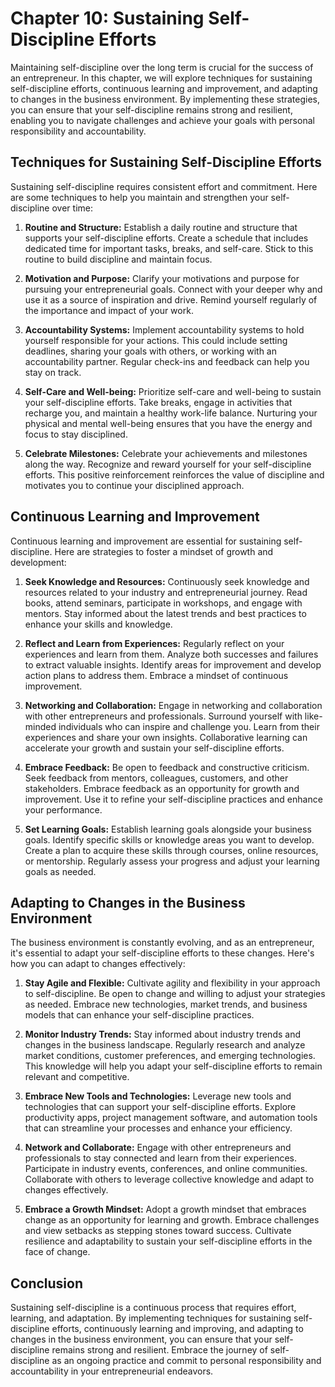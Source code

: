 # Chapter 10: Sustaining Self-Discipline Efforts

Maintaining self-discipline over the long term is crucial for the success of an entrepreneur. In this chapter, we will explore techniques for sustaining self-discipline efforts, continuous learning and improvement, and adapting to changes in the business environment. By implementing these strategies, you can ensure that your self-discipline remains strong and resilient, enabling you to navigate challenges and achieve your goals with personal responsibility and accountability.

## Techniques for Sustaining Self-Discipline Efforts

Sustaining self-discipline requires consistent effort and commitment. Here are some techniques to help you maintain and strengthen your self-discipline over time:

1. **Routine and Structure:** Establish a daily routine and structure that supports your self-discipline efforts. Create a schedule that includes dedicated time for important tasks, breaks, and self-care. Stick to this routine to build discipline and maintain focus.
    
2. **Motivation and Purpose:** Clarify your motivations and purpose for pursuing your entrepreneurial goals. Connect with your deeper why and use it as a source of inspiration and drive. Remind yourself regularly of the importance and impact of your work.
    
3. **Accountability Systems:** Implement accountability systems to hold yourself responsible for your actions. This could include setting deadlines, sharing your goals with others, or working with an accountability partner. Regular check-ins and feedback can help you stay on track.
    
4. **Self-Care and Well-being:** Prioritize self-care and well-being to sustain your self-discipline efforts. Take breaks, engage in activities that recharge you, and maintain a healthy work-life balance. Nurturing your physical and mental well-being ensures that you have the energy and focus to stay disciplined.
    
5. **Celebrate Milestones:** Celebrate your achievements and milestones along the way. Recognize and reward yourself for your self-discipline efforts. This positive reinforcement reinforces the value of discipline and motivates you to continue your disciplined approach.
    

## Continuous Learning and Improvement

Continuous learning and improvement are essential for sustaining self-discipline. Here are strategies to foster a mindset of growth and development:

1. **Seek Knowledge and Resources:** Continuously seek knowledge and resources related to your industry and entrepreneurial journey. Read books, attend seminars, participate in workshops, and engage with mentors. Stay informed about the latest trends and best practices to enhance your skills and knowledge.
    
2. **Reflect and Learn from Experiences:** Regularly reflect on your experiences and learn from them. Analyze both successes and failures to extract valuable insights. Identify areas for improvement and develop action plans to address them. Embrace a mindset of continuous improvement.
    
3. **Networking and Collaboration:** Engage in networking and collaboration with other entrepreneurs and professionals. Surround yourself with like-minded individuals who can inspire and challenge you. Learn from their experiences and share your own insights. Collaborative learning can accelerate your growth and sustain your self-discipline efforts.
    
4. **Embrace Feedback:** Be open to feedback and constructive criticism. Seek feedback from mentors, colleagues, customers, and other stakeholders. Embrace feedback as an opportunity for growth and improvement. Use it to refine your self-discipline practices and enhance your performance.
    
5. **Set Learning Goals:** Establish learning goals alongside your business goals. Identify specific skills or knowledge areas you want to develop. Create a plan to acquire these skills through courses, online resources, or mentorship. Regularly assess your progress and adjust your learning goals as needed.
    

## Adapting to Changes in the Business Environment

The business environment is constantly evolving, and as an entrepreneur, it's essential to adapt your self-discipline efforts to these changes. Here's how you can adapt to changes effectively:

1. **Stay Agile and Flexible:** Cultivate agility and flexibility in your approach to self-discipline. Be open to change and willing to adjust your strategies as needed. Embrace new technologies, market trends, and business models that can enhance your self-discipline practices.
    
2. **Monitor Industry Trends:** Stay informed about industry trends and changes in the business landscape. Regularly research and analyze market conditions, customer preferences, and emerging technologies. This knowledge will help you adapt your self-discipline efforts to remain relevant and competitive.
    
3. **Embrace New Tools and Technologies:** Leverage new tools and technologies that can support your self-discipline efforts. Explore productivity apps, project management software, and automation tools that can streamline your processes and enhance your efficiency.
    
4. **Network and Collaborate:** Engage with other entrepreneurs and professionals to stay connected and learn from their experiences. Participate in industry events, conferences, and online communities. Collaborate with others to leverage collective knowledge and adapt to changes effectively.
    
5. **Embrace a Growth Mindset:** Adopt a growth mindset that embraces change as an opportunity for learning and growth. Embrace challenges and view setbacks as stepping stones toward success. Cultivate resilience and adaptability to sustain your self-discipline efforts in the face of change.
    

## Conclusion

Sustaining self-discipline is a continuous process that requires effort, learning, and adaptation. By implementing techniques for sustaining self-discipline efforts, continuously learning and improving, and adapting to changes in the business environment, you can ensure that your self-discipline remains strong and resilient. Embrace the journey of self-discipline as an ongoing practice and commit to personal responsibility and accountability in your entrepreneurial endeavors.

